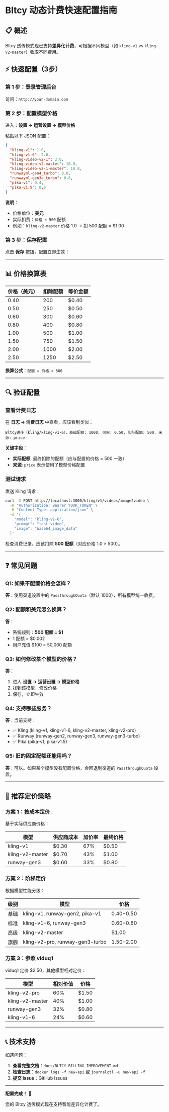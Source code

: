 # Bltcy 动态计费快速配置指南

## 📋 概述

Bltcy 透传模式现已支持**差异化计费**，可根据不同模型（如 `kling-v1` vs `kling-v2-master`）收取不同费用。

## ⚡ 快速配置（3步）

### 第 1 步：登录管理后台

访问：`http://your-domain.com`

### 第 2 步：配置模型价格

进入：**设置 → 运营设置 → 模型价格**

粘贴以下 JSON 配置：

```json
{
  "kling-v1": 1.0,
  "kling-v1-6": 2.0,
  "kling-video-v2-1": 2.0,
  "kling-video-v2-master": 10.0,
  "kling-video-v2-1-master": 10.0,
  "runwayml-gen4_turbo": 0.8,
  "runwayml-gen3a_turbo": 0.8,
  "pika-v1": 0.4,
  "pika-v1.5": 0.6
}
```

**说明**：
- 价格单位：**美元**
- 实际扣费：`价格 × 500` 配额
- 例如：`kling-v2-master` 价格 1.0 → 扣 500 配额 = $1.00

### 第 3 步：保存配置

点击 **保存** 按钮，配置立即生效！

---

## 📊 价格换算表

| 价格（美元） | 扣除配额 | 等价金额 |
|-------------|----------|----------|
| 0.40 | 200 | $0.40 |
| 0.50 | 250 | $0.50 |
| 0.60 | 300 | $0.60 |
| 0.80 | 400 | $0.80 |
| 1.00 | 500 | $1.00 |
| 1.50 | 750 | $1.50 |
| 2.00 | 1000 | $2.00 |
| 2.50 | 1250 | $2.50 |

**换算公式**：`配额 = 价格 × 500`

---

## 🔍 验证配置

### 查看计费日志

在 **日志 → 消费日志** 中查看，应该看到类似：

```
Bltcy透传（kling/kling-v1-6），基础配额: 1000, 倍率: 0.50, 实际配额: 500, 来源: price
```

**关键字段**：
- **实际配额**: 最终扣除的配额（应与配置的价格 × 500 一致）
- **来源**: `price` 表示使用了模型价格配置

### 测试请求

发送 Kling 请求：

```bash
curl -X POST http://localhost:3000/kling/v1/videos/image2video \
  -H "Authorization: Bearer YOUR_TOKEN" \
  -H "Content-Type: application/json" \
  -d '{
    "model": "kling-v1-6",
    "prompt": "test video",
    "image": "base64_image_data"
  }'
```

检查消费记录，应该扣除 **500 配额**（对应价格 1.0 × 500）。

---

## ❓ 常见问题

### Q1: 如果不配置价格会怎样？

**答**：使用渠道设置中的 `PassthroughQuota`（默认 1000），所有模型统一收费。

### Q2: 配额和美元怎么换算？

**答**：
- 系统规则：**500 配额 = $1**
- 1 配额 = $0.002
- 用户充值 $100 = 50,000 配额

### Q3: 如何修改某个模型的价格？

**答**：
1. 进入 **设置 → 运营设置 → 模型价格**
2. 找到该模型，修改价格
3. 保存，立即生效

### Q4: 支持哪些服务？

**答**：当前支持：
- ✅ Kling (kling-v1, kling-v1-6, kling-v2-master, kling-v2-pro)
- ✅ Runway (runway-gen2, runway-gen3, runway-gen3-turbo)
- ✅ Pika (pika-v1, pika-v1.5)

### Q5: 旧的固定配额还能用吗？

**答**：可以。如果某个模型没有配置价格，会回退到渠道的 `PassthroughQuota` 设置。

---

## 🎯 推荐定价策略

### 方案 1：按成本定价

基于实际供应商价格：

| 模型 | 供应商成本 | 加价率 | 最终价格 |
|------|-----------|--------|---------|
| kling-v1 | $0.30 | 67% | $0.50 |
| kling-v2-master | $0.70 | 43% | $1.00 |
| runway-gen3 | $0.60 | 33% | $0.80 |

### 方案 2：阶梯定价

根据模型性能分级：

| 级别 | 模型 | 价格 |
|------|------|------|
| 基础 | kling-v1, runway-gen2, pika-v1 | $0.40-$0.50 |
| 标准 | kling-v1-6, runway-gen3 | $0.60-$0.80 |
| 高级 | kling-v2-master | $1.00 |
| 旗舰 | kling-v2-pro, runway-gen3-turbo | $1.50-$2.00 |

### 方案 3：参照 viduq1

viduq1 定价 $2.50，其他模型相对定价：

| 模型 | 相对价值 | 价格 |
|------|---------|------|
| kling-v2-pro | 60% | $1.50 |
| kling-v2-master | 40% | $1.00 |
| runway-gen3 | 32% | $0.80 |
| kling-v1-6 | 24% | $0.60 |

---

## 📞 技术支持

如遇问题：

1. **查看完整文档**：`docs/BLTCY_BILLING_IMPROVEMENT.md`
2. **检查日志**：`docker logs -f new-api` 或 `journalctl -u new-api -f`
3. **提交 Issue**：GitHub Issues

---

**配置完成！** 🎉

您的 Bltcy 透传模式现在支持智能差异化计费了。
